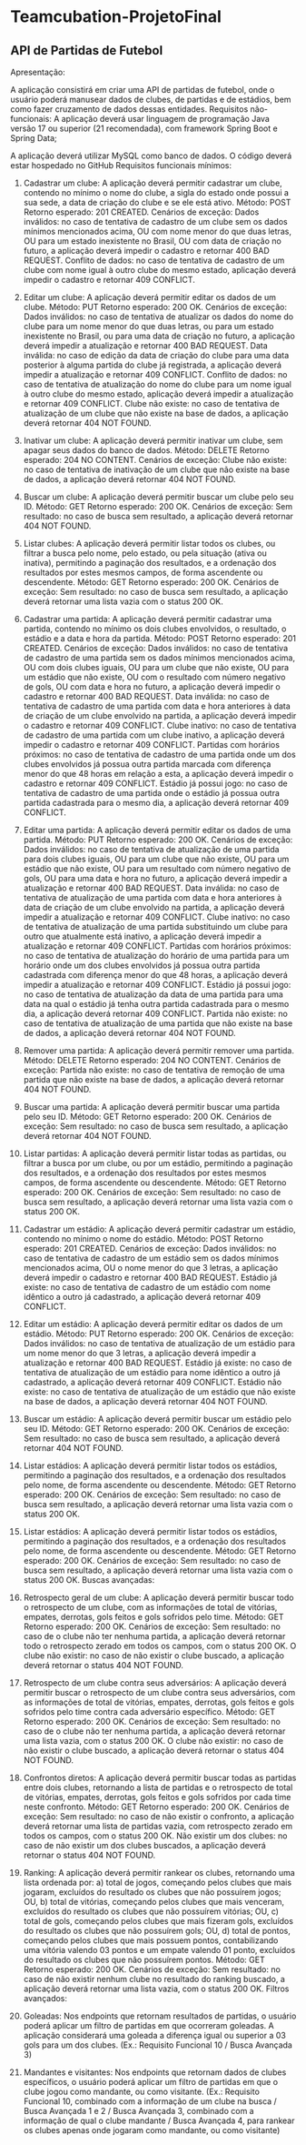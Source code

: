 # Teamcubation-ProjetoFinal

## API de Partidas de Futebol
Apresentação:

A aplicação consistirá em criar uma API de partidas de futebol, onde o usuário poderá manusear dados de clubes, de partidas e de estádios, bem como fazer cruzamento de dados dessas entidades.
Requisitos não-funcionais:
A aplicação deverá usar linguagem de programação Java versão 17 ou superior (21 recomendada), com framework Spring Boot e Spring Data;

A aplicação deverá utilizar MySQL como banco de dados.
O código deverá estar hospedado no GitHub
Requisitos funcionais mínimos:
1. Cadastrar um clube: A aplicação deverá permitir cadastrar um clube, contendo no mínimo o nome do clube, a sigla do estado onde possui a sua sede, a data de criação do clube e se ele está ativo.
Método: POST
Retorno esperado: 201 CREATED.
Cenários de exceção: 
Dados inválidos: no caso de tentativa de cadastro de um clube sem os dados mínimos mencionados acima, OU com nome menor do que duas letras, OU para um estado inexistente no Brasil, OU com data de criação no futuro, a aplicação deverá impedir o cadastro e retornar 400 BAD REQUEST.
Conflito de dados: no caso de tentativa de cadastro de um clube com nome igual à outro clube do mesmo estado, aplicação deverá impedir o cadastro e retornar 409 CONFLICT.

2. Editar um clube: A aplicação deverá permitir editar os dados de um clube.
Método: PUT
Retorno esperado: 200 OK.
Cenários de exceção:
Dados inválidos: no caso de tentativa de atualizar os dados do nome do clube para um nome menor do que duas letras, ou para um estado inexistente no Brasil, ou para uma data de criação no futuro, a aplicação deverá impedir a atualização e retornar 400 BAD REQUEST.
Data inválida: no caso de edição da data de criação do clube para uma data posterior à alguma partida do clube já registrada, a aplicação deverá impedir a atualização e retornar 409 CONFLICT.
Conflito de dados: no caso de tentativa de atualização do nome do clube para um nome igual à outro clube do mesmo estado, aplicação deverá impedir a atualização e retornar 409 CONFLICT.
Clube não existe: no caso de tentativa de atualização de um clube que não existe na base de dados, a aplicação deverá retornar 404 NOT FOUND.

3. Inativar um clube: A aplicação deverá permitir inativar um clube, sem apagar seus dados do banco de dados.
Método: DELETE
Retorno esperado: 204 NO CONTENT.
Cenários de exceção:
Clube não existe: no caso de tentativa de inativação de um clube que não existe na base de dados, a aplicação deverá retornar 404 NOT FOUND.

4. Buscar um clube: A aplicação deverá permitir buscar um clube pelo seu ID.
Método: GET
Retorno esperado: 200 OK.
Cenários de exceção:
Sem resultado: no caso de busca sem resultado, a aplicação deverá retornar 404 NOT FOUND.

5. Listar clubes: A aplicação deverá permitir listar todos os clubes, ou filtrar a busca pelo nome, pelo estado, ou pela situação (ativa ou inativa), permitindo a paginação dos resultados, e a ordenação dos resultados por estes mesmos campos, de forma ascendente ou descendente.
Método: GET
Retorno esperado: 200 OK.
Cenários de exceção:
Sem resultado: no caso de busca sem resultado, a aplicação deverá retornar uma lista vazia com o status 200 OK.

6. Cadastrar uma partida: A aplicação deverá permitir cadastrar uma partida, contendo no mínimo os dois clubes envolvidos, o resultado, o estádio e a data e hora da partida.
Método: POST
Retorno esperado: 201 CREATED.
Cenários de exceção: 
Dados inválidos: no caso de tentativa de cadastro de uma partida sem os dados mínimos mencionados acima, OU com dois clubes iguais, OU para um clube que não existe, OU para um estádio que não existe, OU com o resultado com número negativo de gols, OU com data e hora no futuro, a aplicação deverá impedir o cadastro e retornar 400 BAD REQUEST.
Data inválida: no caso de tentativa de cadastro de uma partida com data e hora anteriores à data de criação de um clube envolvido na partida, a aplicação deverá impedir o cadastro e retornar 409 CONFLICT.
Clube inativo: no caso de tentativa de cadastro de uma partida com um clube inativo, a aplicação deverá impedir o cadastro e retornar 409 CONFLICT.
Partidas com horários próximos: no caso de tentativa de cadastro de uma partida onde um dos clubes envolvidos já possua outra partida marcada com diferença menor do que 48 horas em relação a esta, a aplicação deverá impedir o cadastro e retornar 409 CONFLICT.
Estádio já possui jogo: no caso de tentativa de cadastro de uma partida onde o estádio já possua outra partida cadastrada para o mesmo dia, a aplicação deverá retornar 409 CONFLICT.

7. Editar uma partida: A aplicação deverá permitir editar os dados de uma partida.
Método: PUT
Retorno esperado: 200 OK.
Cenários de exceção:
Dados inválidos: no caso de tentativa de atualização de uma partida para dois clubes iguais, OU para um clube que não existe, OU para um estádio que não existe, OU para um resultado com número negativo de gols, OU para uma data e hora no futuro, a aplicação deverá impedir a atualização e retornar 400 BAD REQUEST.
Data inválida: no caso de tentativa de atualização de uma partida com data e hora anteriores à data de criação de um clube envolvido na partida, a aplicação deverá impedir a atualização e retornar 409 CONFLICT.
Clube inativo: no caso de tentativa de atualização de uma partida substituindo um clube para outro que atualmente está inativo, a aplicação deverá impedir a atualização e retornar 409 CONFLICT.
Partidas com horários próximos: no caso de tentativa de atualização do horário de uma partida para um horário onde um dos clubes envolvidos já possua outra partida cadastrada com diferença menor do que 48 horas, a aplicação deverá impedir a atualização e retornar 409 CONFLICT.
Estádio já possui jogo: no caso de tentativa de atualização da data de uma partida para uma data na qual o estádio já tenha outra partida cadastrada para o mesmo dia, a aplicação deverá retornar 409 CONFLICT.
Partida não existe: no caso de tentativa de atualização de uma partida que não existe na base de dados, a aplicação deverá retornar 404 NOT FOUND.

8. Remover uma partida: A aplicação deverá permitir remover uma partida.
Método: DELETE
Retorno esperado: 204 NO CONTENT.
Cenários de exceção:
Partida não existe: no caso de tentativa de remoção de uma partida que não existe na base de dados, a aplicação deverá retornar 404 NOT FOUND.

9. Buscar uma partida: A aplicação deverá permitir buscar uma partida pelo seu ID.
Método: GET
Retorno esperado: 200 OK.
Cenários de exceção:
Sem resultado: no caso de busca sem resultado, a aplicação deverá retornar 404 NOT FOUND.

10. Listar partidas: A aplicação deverá permitir listar todas as partidas, ou filtrar a busca por um clube, ou por um estádio, permitindo a paginação dos resultados, e a ordenação dos resultados por estes mesmos campos, de forma ascendente ou descendente.
Método: GET
Retorno esperado: 200 OK.
Cenários de exceção:
Sem resultado: no caso de busca sem resultado, a aplicação deverá retornar uma lista vazia com o status 200 OK.

11. Cadastrar um estádio: A aplicação deverá permitir cadastrar um estádio, contendo no mínimo o nome do estádio.
Método: POST
Retorno esperado: 201 CREATED.
Cenários de exceção: 
Dados inválidos: no caso de tentativa de cadastro de um estádio sem os dados mínimos mencionados acima, OU o nome menor do que 3 letras, a aplicação deverá impedir o cadastro e retornar 400 BAD REQUEST.
Estádio já existe: no caso de tentativa de cadastro de um estádio com nome idêntico a outro já cadastrado, a aplicação deverá retornar 409 CONFLICT.

12. Editar um estádio: A aplicação deverá permitir editar os dados de um estádio.
Método: PUT
Retorno esperado: 200 OK.
Cenários de exceção:
Dados inválidos: no caso de tentativa de atualização de um estádio para um nome menor do que 3 letras, a aplicação deverá impedir a atualização e retornar 400 BAD REQUEST.
Estádio já existe: no caso de tentativa de atualização de um estádio para nome idêntico a outro já cadastrado, a aplicação deverá retornar 409 CONFLICT.
Estádio não existe: no caso de tentativa de atualização de um estádio que não existe na base de dados, a aplicação deverá retornar 404 NOT FOUND.

13. Buscar um estádio: A aplicação deverá permitir buscar um estádio pelo seu ID.
Método: GET
Retorno esperado: 200 OK.
Cenários de exceção:
Sem resultado: no caso de busca sem resultado, a aplicação deverá retornar 404 NOT FOUND.

14. Listar estádios: A aplicação deverá permitir listar todos os estádios, permitindo a paginação dos resultados, e a ordenação dos resultados pelo nome, de forma ascendente ou descendente.
Método: GET
Retorno esperado: 200 OK.
Cenários de exceção:
Sem resultado: no caso de busca sem resultado, a aplicação deverá retornar uma lista vazia com o status 200 OK.

14. Listar estádios: A aplicação deverá permitir listar todos os estádios, permitindo a paginação dos resultados, e a ordenação dos resultados pelo nome, de forma ascendente ou descendente.
Método: GET
Retorno esperado: 200 OK.
Cenários de exceção:
Sem resultado: no caso de busca sem resultado, a aplicação deverá retornar uma lista vazia com o status 200 OK.
Buscas avançadas:
1. Retrospecto geral de um clube: A aplicação deverá permitir buscar todo o retrospecto de um clube, com as informações de total de vitórias, empates, derrotas, gols feitos e gols sofridos pelo time.
Método: GET
Retorno esperado: 200 OK.
Cenários de exceção:
Sem resultado: no caso de o clube não ter nenhuma partida, a aplicação deverá retornar todo o retrospecto zerado em todos os campos, com o status 200 OK.
O clube não existir: no caso de não existir o clube buscado, a aplicação deverá retornar o status 404 NOT FOUND.

2. Retrospecto de um clube contra seus adversários: A aplicação deverá permitir buscar o retrospecto de um clube contra seus adversários, com as informações de total de vitórias, empates, derrotas, gols feitos e gols sofridos pelo time contra cada adversário específico.
Método: GET
Retorno esperado: 200 OK.
Cenários de exceção:
Sem resultado: no caso de o clube não ter nenhuma partida, a aplicação deverá retornar uma lista vazia, com o status 200 OK.
O clube não existir: no caso de não existir o clube buscado, a aplicação deverá retornar o status 404 NOT FOUND.

3. Confrontos diretos: A aplicação deverá permitir buscar todas as partidas entre dois clubes, retornando a lista de partidas e o retrospecto de total de vitórias, empates, derrotas, gols feitos e gols sofridos por cada time neste confronto.
Método: GET
Retorno esperado: 200 OK.
Cenários de exceção:
Sem resultado: no caso de não existir o confronto, a aplicação deverá retornar uma lista de partidas vazia, com retrospecto zerado em todos os campos, com o status 200 OK.
Não existir um dos clubes: no caso de não existir um dos clubes buscados, a aplicação deverá retornar o status 404 NOT FOUND.

4. Ranking: A aplicação deverá permitir rankear os clubes, retornando uma lista ordenada por:
a) total de jogos, começando pelos clubes que mais jogaram, excluídos do resultado os clubes que não possuírem jogos; OU,
b) total de vitórias, começando pelos clubes que mais venceram, excluídos do resultado os clubes que não possuírem vitórias; OU,
c) total de gols, começando pelos clubes que mais fizeram gols, excluídos do resultado os clubes que não possuírem gols; OU,
d) total de pontos, começando pelos clubes que mais possuem pontos, contabilizando uma vitória valendo 03 pontos e um empate valendo 01 ponto, excluídos do resultado os clubes que não possuírem pontos.
Método: GET
Retorno esperado: 200 OK.
Cenários de exceção:
Sem resultado: no caso de não existir nenhum clube no resultado do ranking buscado, a aplicação deverá retornar uma lista vazia, com o status 200 OK.
Filtros avançados:
1. Goleadas: Nos endpoints que retornam resultados de partidas, o usuário poderá aplicar um filtro de partidas em que ocorreram goleadas. A aplicação considerará uma goleada a diferença igual ou superior a 03 gols para um dos clubes.
(Ex.: Requisito Funcional 10 / Busca Avançada 3)

2. Mandantes e visitantes: Nos endpoints que retornam dados de clubes específicos, o usuário poderá aplicar um filtro de partidas em que o clube jogou como mandante, ou como visitante.
(Ex.: Requisito Funcional 10, combinado com a informação de um clube na busca / Busca Avançada 1 e 2 / Busca Avançada 3, combinado com a informação de qual o clube mandante / Busca Avançada 4, para rankear os clubes apenas onde jogaram como mandante, ou como visitante)
